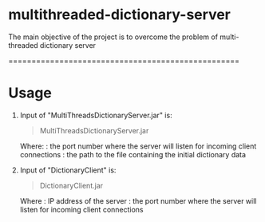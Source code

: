 # multithreaded-dictionary-server
The main objective of the project is to overcome the problem of multi-threaded dictionary server


==================================================
# Usage

1. Input of "MultiThreadsDictionaryServer.jar" is:

	> MultiThreadsDictionaryServer.jar <port> <dictionary-file>
	
	Where: 	<port>: the port number where the server will listen for incoming client connections
			<dictionary-file>: the path to the file containing the initial dictionary data
			

2. Input of "DictionaryClient" is:

	> DictionaryClient.jar <server-address> <server-port>
	
	Where	<server-address>: IP address of the server
			<server-port>: the port number where the server will listen for incoming client connections
		